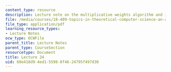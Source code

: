```yaml
---
content_type: resource
description: Lecture note on the multiplicative weights algorithm and its applications.
file: /media/courses/18-409-topics-in-theoretical-computer-science-an-algorithmists-toolkit-fall-2009/60e418d94ed155988f4624795f497d30_MIT18_409F09_scribe24.pdf
file_type: application/pdf
learning_resource_types:
- Lecture Notes
ocw_type: OCWFile
parent_title: Lecture Notes
parent_type: CourseSection
resourcetype: Document
title: Lecture 24
uid: 60e418d9-4ed1-5598-8f46-24795f497d30
---
```

